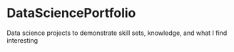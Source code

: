 # DataSciencePortfolio
Data science projects to demonstrate skill sets, knowledge, and what I find interesting
